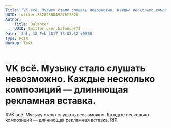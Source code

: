 ```yaml
---
Title: 'VK всё. Музыку стало слушать невозможно. Каждые несколько композиций — длиннющая рекламная вставка.'
UUID: twitter.832893804927672320
Author:
    Title: Balancer
    UUID: twitter.user.balancer73
Date: 'Sat, 18 Feb 2017 13:05:32 +0300'
Type: Post
Markup: Text
---
```


# VK всё. Музыку стало слушать невозможно. Каждые несколько композиций — длиннющая рекламная вставка.

#VK всё. Музыку стало слушать невозможно. Каждые несколько
композиций — длиннющая рекламная вставка. RIP.